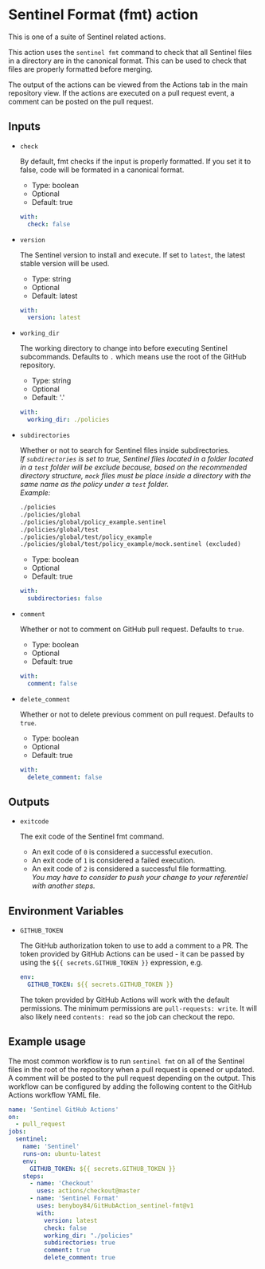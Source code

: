 # Sentinel Format (fmt) action

This is one of a suite of Sentinel related actions.

This action uses the `sentinel fmt` command to check that all Sentinel files in a directory are in the canonical format. This can be used to check that files are properly formatted before merging.

The output of the actions can be viewed from the Actions tab in the main repository view. If the actions are executed on a pull request event, a comment can be posted on the pull request.

## Inputs

* `check`

  By default, fmt checks if the input is properly formatted. If you set it to false, code will be formated in a canonical format.

  * Type: boolean
  * Optional
  * Default: true

  ```yaml
  with:
    check: false
  ```

* `version`

  The Sentinel version to install and execute. If set to `latest`, the latest stable version will be used.

  * Type: string
  * Optional
  * Default: latest

  ```yaml
  with:
    version: latest
  ```

* `working_dir`

  The working directory to change into before executing Sentinel subcommands. Defaults to `.` which means use the root of the GitHub repository.

  * Type: string
  * Optional
  * Default: '.'

  ```yaml
  with:
    working_dir: ./policies
  ```
* `subdirectories`

  Whether or not to search for Sentinel files inside subdirectories.</br>
  *If `subdirectories` is set to true, Sentinel files located in a folder located in a `test` folder will be exclude because, based on the recommended directory structure, `mock` files must be place inside a directory with the same name as the policy under a `test` folder.*</br>
  *Example:*
  ```diff
  ./policies
  ./policies/global
  ./policies/global/policy_example.sentinel
  ./policies/global/test
  ./policies/global/test/policy_example
  ./policies/global/test/policy_example/mock.sentinel (excluded)
  ```

  * Type: boolean
  * Optional
  * Default: true

  ```yaml
  with:
    subdirectories: false
  ```

* `comment`

  Whether or not to comment on GitHub pull request. Defaults to `true`.

  * Type: boolean
  * Optional
  * Default: true

  ```yaml
  with:
    comment: false
  ```

* `delete_comment`
  
  Whether or not to delete previous comment on pull request. Defaults to `true`.

  * Type: boolean
  * Optional
  * Default: true

  ```yaml
  with:
    delete_comment: false
  ```

## Outputs

* `exitcode`

  The exit code of the Sentinel fmt command.
  
  * An exit code of `0` is considered a successful execution.
  * An exit code of `1` is considered a failed execution.
  * An exit code of `2` is considered a successful file formatting.</br>
    *You may have to consider to push your change to your referentiel with another steps.*

## Environment Variables

* `GITHUB_TOKEN`

  The GitHub authorization token to use to add a comment to a PR.
  The token provided by GitHub Actions can be used - it can be passed by
  using the `${{ secrets.GITHUB_TOKEN }}` expression, e.g.

  ```yaml
  env:
    GITHUB_TOKEN: ${{ secrets.GITHUB_TOKEN }}
  ```

  The token provided by GitHub Actions will work with the default permissions.
  The minimum permissions are `pull-requests: write`.
  It will also likely need `contents: read` so the job can checkout the repo.

## Example usage

The most common workflow is to run `sentinel fmt` on all of the Sentinel files in the root of the repository when a pull request is opened or updated. A comment will be posted to the pull request depending on the output. This workflow can be configured by adding the following content to the GitHub Actions workflow YAML file.

```yaml
name: 'Sentinel GitHub Actions'
on:
  - pull_request
jobs:
  sentinel:
    name: 'Sentinel'
    runs-on: ubuntu-latest
    env:
      GITHUB_TOKEN: ${{ secrets.GITHUB_TOKEN }}
    steps:
      - name: 'Checkout'
        uses: actions/checkout@master
      - name: 'Sentinel Format'
        uses: benyboy84/GitHubAction_sentinel-fmt@v1
        with:
          version: latest
          check: false
          working_dir: "./policies"
          subdirectories: true
          comment: true
          delete_comment: true
```
